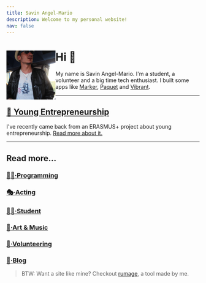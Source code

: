 ```yaml
---
title: Savin Angel-Mario
description: Welcome to my personal website!
nav: false
---
```


<div>
<img
	src="/static/profile.png"
	width="128"
	height="128"
	align="left"
/>

# Hi 👋

My name is Savin Angel-Mario. 
I'm a student, a volunteer and a big time tech enthusiast.
I built some apps like [Marker](https://marker.angelmario.eu), [Paquet](https://paquet.shop) and [Vibrant](htts://vibrant.angelmario.eu).

******

</div>


## [💼 Young Entrepreneurship](/blog/young-entrepreneurship)

I've recently came back from an ERASMUS+ project about young entrepreneurship.
[Read more about it.](/blog/young-entrepreneurship)

******

## Read more...

### [👨‍💻&middot;Programming](/programming)
### [🎭&middot;Acting](/acting)
### [🧑‍🎓&middot;Student](/student)
### [🎨&middot;Art & Music](/art-and-music)
### [🙋&middot;Volunteering](/volunteering)
### [📄&middot;Blog](/blog)

> BTW: Want a site like mine? Checkout [rumage](https://github.com/notangelmario/rumage), 
> a tool made by me.
